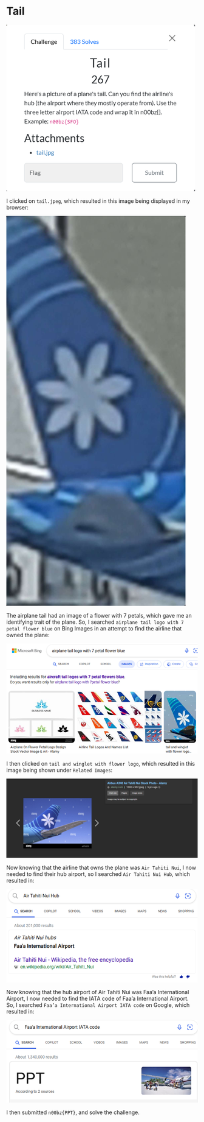 # Tail

![](../images/tail-part-1.png)

I clicked on `tail.jpeg`, which resulted in this image being displayed in my browser:

![](../images/tail-part-2.jpeg)
 
The airplane tail had an image of a flower with 7 petals, which gave me an identifying trait of the plane. So, I searched `airplane tail logo with 7 petal flower blue` on Bing Images in an attempt to find the airline that owned the plane:

![](../images/tail-part-3.png)
 
I then clicked on `tail and winglet with flower logo`, which resulted in this image being shown under `Related Images`:

![](../images/tail-part-4.png)
 
Now knowing that the airline that owns the plane was `Air Tahiti Nui`, I now needed to find their hub airport, so I searched `Air Tahiti Nui Hub`, which resulted in:

![](../images/tail-part-5.png)

 
Now knowing that the hub airport of Air Tahiti Nui was Faa’a International Airport, I now needed to find the IATA code of Faa’a International Airport. So, I searched `Faa’a International Airport IATA code` on Google, which resulted in:

![](../images/tail-part-6.png)
 
I then submitted `n00bz{PPT}`, and solve the challenge.

